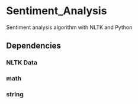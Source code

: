 # Sentiment_Analysis
Sentiment analysis algorithm with NLTK and Python

## Dependencies
### NLTK Data
### math
### string
